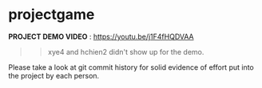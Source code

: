 # projectgame

**PROJECT DEMO VIDEO** : https://youtu.be/j1F4fHQDVAA

 >> xye4 and hchien2 didn't show up for the demo.
 
 Please take a look at git commit history for solid evidence of effort put into the project by each person.
